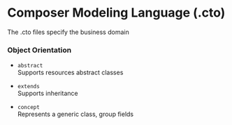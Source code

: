 # Composer Modeling Language (.cto)  

The .cto files specify the business domain  

### Object Orientation

- `abstract`  
Supports resources abstract classes  

- `extends`  
Supports inheritance  

- `concept`  
Represents a generic class, group fields  
